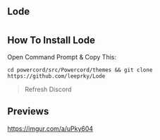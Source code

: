 ## Lode
#  

## How To Install Lode

Open Command Prompt & Copy This:

`cd powercord/src/Powercord/themes && git clone https://github.com/leeprky/Lode`

> Refresh Discord

## Previews

https://imgur.com/a/uPky604
